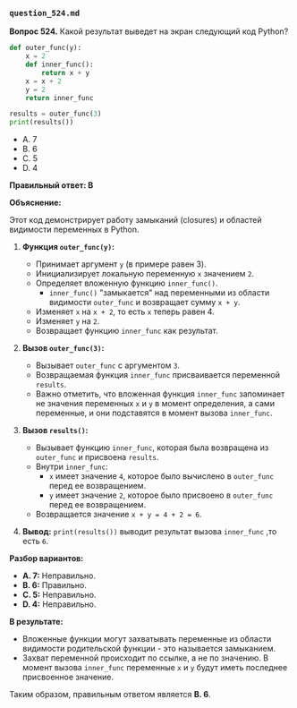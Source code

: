 ### `question_524.md`

**Вопрос 524.** Какой результат выведет на экран следующий код Python?

```python
def outer_func(y):
    x = 2
    def inner_func():
        return x + y
    x = x + 2
    y = 2
    return inner_func

results = outer_func(3)
print(results())
```

-   A. 7
-   B. 6
-   C. 5
-   D. 4

**Правильный ответ: B**

**Объяснение:**

Этот код демонстрирует работу замыканий (closures) и областей видимости переменных в Python.

1.  **Функция `outer_func(y)`:**
    *   Принимает аргумент `y` (в примере равен 3).
    *   Инициализирует локальную переменную `x` значением `2`.
    *   Определяет вложенную функцию `inner_func()`.
        *  `inner_func()` "замыкается" над переменными из области видимости `outer_func` и возвращает сумму `x + y`.
    *   Изменяет `x` на `x + 2`, то есть `x` теперь равен 4.
    *   Изменяет `y` на `2`.
    *   Возвращает функцию `inner_func` как результат.

2.  **Вызов `outer_func(3)`:**
    *   Вызывает `outer_func` с аргументом `3`.
    *   Возвращаемая функция `inner_func` присваивается переменной `results`.
    *   Важно отметить, что вложенная функция `inner_func` запоминает не значения переменных `x` и `y` в момент определения, а сами переменные, и они подставятся в момент вызова `inner_func`.

3.  **Вызов `results()`:**
    *   Вызывает функцию `inner_func`, которая была возвращена из `outer_func` и присвоена `results`.
    *   Внутри `inner_func`:
          *   `x` имеет значение `4`, которое было вычислено в `outer_func` перед ее возвращением.
          *   `y` имеет значение `2`, которое было присвоено в `outer_func` перед ее возвращением.
    *   Возвращается значение `x + y = 4 + 2 = 6`.
4.  **Вывод:** `print(results())` выводит результат вызова `inner_func` ,то есть `6`.

**Разбор вариантов:**
*   **A. 7:** Неправильно.
*   **B. 6:** Правильно.
*   **C. 5:** Неправильно.
*   **D. 4:** Неправильно.

**В результате:**
*   Вложенные функции могут захватывать переменные из области видимости родительской функции - это называется замыканием.
*   Захват переменной происходит по ссылке, а не по значению. В момент вызова `inner_func` переменные  `x` и `y` будут иметь последнее присвоенное значение.

Таким образом, правильным ответом является **B. 6**.
